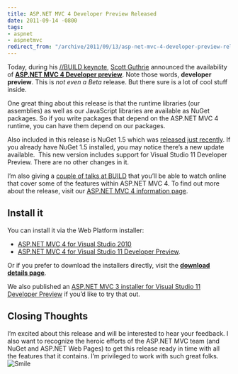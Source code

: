 ```yaml
---
title: ASP.NET MVC 4 Developer Preview Released
date: 2011-09-14 -0800
tags:
- aspnet
- aspnetmvc
redirect_from: "/archive/2011/09/13/asp-net-mvc-4-developer-preview-released.aspx/"
---
```


Today, during his [//BUILD
keynote](http://www.buildwindows.com/ "Build Windows"), [Scott
Guthrie](http://weblogs.asp.net/scottgu "Scott Guthrie's Blog")
announced the availability of **[ASP.NET MVC 4 Developer
preview](http://asp.net/mvc/mvc4 "ASP.NET MVC 4")**. Note those words,
**developer preview**. This is *not even a Beta* release. But there sure
is a lot of cool stuff inside.

One great thing about this release is that the runtime libraries (our
assemblies) as well as our JavaScript libraries are available as NuGet
packages. So if you write packages that depend on the ASP.NET MVC 4
runtime, you can have them depend on our packages.

Also included in this release is NuGet 1.5 which was [released just
recently](https://haacked.com/archive/2011/08/30/nuget-1-5-released.aspx "NuGet 1.5 released").
If you already have NuGet 1.5 installed, you may notice there’s a new
update available.  This new version includes support for Visual Studio
11 Developer Preview. There are no other changes in it.

I’m also giving a [couple of talks at
BUILD](https://haacked.com/archive/2011/09/13/speaking-at-build.aspx "Speaking at BUILD")
that you’ll be able to watch online that cover some of the features
within ASP.NET MVC 4. To find out more about the release, visit our
[ASP.NET MVC 4 information
page](http://asp.net/mvc/mvc4 "ASP.NET MVC 4").

Install it
----------

You can install it via the Web Platform installer:

-   [ASP.NET MVC 4 for Visual Studio
    2010](http://www.microsoft.com/web/gallery/install.aspx?appid=MVC4VS2010&prerelease=true "ASP.NET MVC 4 for Visual Studio 2010")
-   [ASP.NET MVC 4 for Visual Studio 11 Developer
    Preview](http://www.microsoft.com/web/gallery/install.aspx?appid=MVC4VS11&prerelease=true "ASP.NET MVC 4 for Visual Studio 2011").

Or if you prefer to download the installers directly, visit the
[**download details
page**](http://www.microsoft.com/download/en/details.aspx?displaylang=en&id=27419 "ASP.NET MVC 4 Developer Preview Download Page").

We also published an [ASP.NET MVC 3 installer for Visual Studio 11
Developer
Preview](http://go.microsoft.com/fwlink/?LinkID=229256 "ASP.NET MVC 3 for Visual Studio 11")
if you’d like to try that out.

Closing Thoughts
----------------

I’m excited about this release and will be interested to hear your
feedback. I also want to recognize the heroic efforts of the ASP.NET MVC
team (and NuGet and ASP.NET Web Pages) to get this release ready in time
with all the features that it contains. I’m privileged to work with such
great folks.
![Smile](https://haacked.com/images/haacked_com/WindowsLiveWriter/ASP.NET-MVC-4-Developer_823E/wlEmoticon-smile_2.png)

